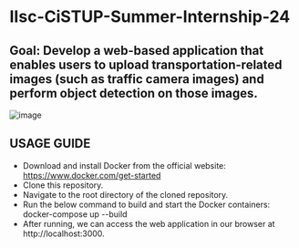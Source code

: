 # IIsc-CiSTUP-Summer-Internship-24
## Goal: Develop a web-based application that enables users to upload transportation-related images (such as traffic camera images) and perform object detection on those images.
![image](https://github.com/subash-ghub/IIsc---CiSTUP-Summer-Internship-24/assets/104593776/544290f3-b39f-47c0-8f5b-46bf1ceb8219)

## USAGE GUIDE
- Download and install Docker from the official website: https://www.docker.com/get-started
- Clone this repository.
- Navigate to the root directory of the cloned repository.
- Run the below command to build and start the Docker containers: <br>
  docker-compose up --build
- After running, we can access the web application in our browser at http://localhost:3000.
